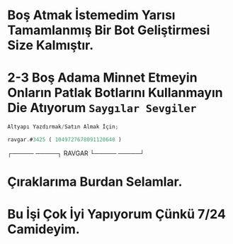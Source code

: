 # Boş Atmak İstemedim Yarısı Tamamlanmış Bir Bot Geliştirmesi Size Kalmıştır.

# 2-3 Boş Adama Minnet Etmeyin Onların Patlak Botlarını Kullanmayın Die Atıyorum `Saygılar Sevgiler`
```js
Altyapı Yazdırmak/Satın Almak İçin;

ravgar.#3425 ( 1049727678091120640 )
```
┌─────  ─────┐
   RAVGAR
└─────  ─────┘

# Çıraklarıma Burdan Selamlar.
# Bu İşi Çok İyi Yapıyorum Çünkü 7/24 Camideyim.


